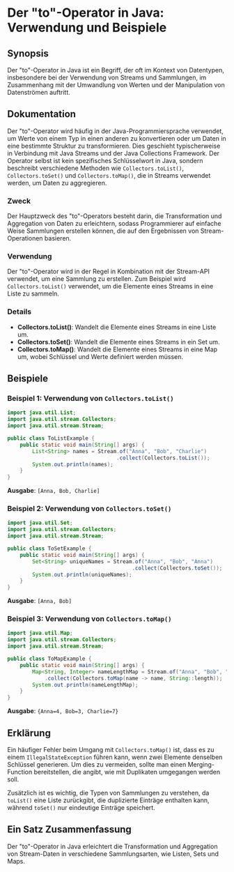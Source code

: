 <!--
Meta Description: # Der "to"-Operator in Java: Verwendung und Beispiele ## Synopsis Der "to"-Operator in Java ist ein Begriff, der oft im Kontext von Datentypen, insbes...
Meta Keywords: java, collectors, der, stream, von
-->

# Der "to"-Operator in Java: Verwendung und Beispiele

## Synopsis
Der "to"-Operator in Java ist ein Begriff, der oft im Kontext von Datentypen, insbesondere bei der Verwendung von Streams und Sammlungen, im Zusammenhang mit der Umwandlung von Werten und der Manipulation von Datenströmen auftritt.

## Dokumentation
Der "to"-Operator wird häufig in der Java-Programmiersprache verwendet, um Werte von einem Typ in einen anderen zu konvertieren oder um Daten in eine bestimmte Struktur zu transformieren. Dies geschieht typischerweise in Verbindung mit Java Streams und der Java Collections Framework. Der Operator selbst ist kein spezifisches Schlüsselwort in Java, sondern beschreibt verschiedene Methoden wie `Collectors.toList()`, `Collectors.toSet()` und `Collectors.toMap()`, die in Streams verwendet werden, um Daten zu aggregieren.

### Zweck
Der Hauptzweck des "to"-Operators besteht darin, die Transformation und Aggregation von Daten zu erleichtern, sodass Programmierer auf einfache Weise Sammlungen erstellen können, die auf den Ergebnissen von Stream-Operationen basieren.

### Verwendung
Der "to"-Operator wird in der Regel in Kombination mit der Stream-API verwendet, um eine Sammlung zu erstellen. Zum Beispiel wird `Collectors.toList()` verwendet, um die Elemente eines Streams in eine Liste zu sammeln.

### Details
- **Collectors.toList()**: Wandelt die Elemente eines Streams in eine Liste um.
- **Collectors.toSet()**: Wandelt die Elemente eines Streams in ein Set um.
- **Collectors.toMap()**: Wandelt die Elemente eines Streams in eine Map um, wobei Schlüssel und Werte definiert werden müssen.

## Beispiele
### Beispiel 1: Verwendung von `Collectors.toList()`
```java
import java.util.List;
import java.util.stream.Collectors;
import java.util.stream.Stream;

public class ToListExample {
    public static void main(String[] args) {
        List<String> names = Stream.of("Anna", "Bob", "Charlie")
                                   .collect(Collectors.toList());
        System.out.println(names);
    }
}
```
**Ausgabe**: `[Anna, Bob, Charlie]`

### Beispiel 2: Verwendung von `Collectors.toSet()`
```java
import java.util.Set;
import java.util.stream.Collectors;
import java.util.stream.Stream;

public class ToSetExample {
    public static void main(String[] args) {
        Set<String> uniqueNames = Stream.of("Anna", "Bob", "Anna")
                                        .collect(Collectors.toSet());
        System.out.println(uniqueNames);
    }
}
```
**Ausgabe**: `[Anna, Bob]`

### Beispiel 3: Verwendung von `Collectors.toMap()`
```java
import java.util.Map;
import java.util.stream.Collectors;
import java.util.stream.Stream;

public class ToMapExample {
    public static void main(String[] args) {
        Map<String, Integer> nameLengthMap = Stream.of("Anna", "Bob", "Charlie")
            .collect(Collectors.toMap(name -> name, String::length));
        System.out.println(nameLengthMap);
    }
}
```
**Ausgabe**: `{Anna=4, Bob=3, Charlie=7}`

## Erklärung
Ein häufiger Fehler beim Umgang mit `Collectors.toMap()` ist, dass es zu einem `IllegalStateException` führen kann, wenn zwei Elemente denselben Schlüssel generieren. Um dies zu vermeiden, sollte man einen Merging-Function bereitstellen, die angibt, wie mit Duplikaten umgegangen werden soll.

Zusätzlich ist es wichtig, die Typen von Sammlungen zu verstehen, da `toList()` eine Liste zurückgibt, die duplizierte Einträge enthalten kann, während `toSet()` nur eindeutige Einträge speichert.

## Ein Satz Zusammenfassung
Der "to"-Operator in Java erleichtert die Transformation und Aggregation von Stream-Daten in verschiedene Sammlungsarten, wie Listen, Sets und Maps.
